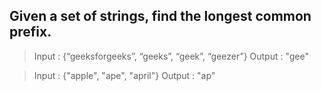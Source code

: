 ## Given a set of strings, find the longest common prefix.

> Input  : {“geeksforgeeks”, “geeks”, “geek”, “geezer”}
> Output : "gee"

> Input  : {"apple", "ape", "april"}
> Output : "ap"
